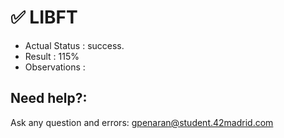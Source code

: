 # ✅ LIBFT

- Actual Status : success.
- Result        : 115%
- Observations  :


## Need help?:
Ask any question and errors:
gpenaran@student.42madrid.com